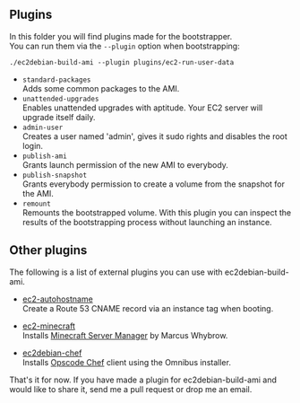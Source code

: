 ## Plugins ##
In this folder you will find plugins made for the bootstrapper.  
You can run them via the `--plugin` option when bootstrapping:  
```
./ec2debian-build-ami --plugin plugins/ec2-run-user-data
```

* `standard-packages`  
  Adds some common packages to the AMI.
* `unattended-upgrades`  
  Enables unattended upgrades with aptitude. Your EC2 server will upgrade itself daily.
* `admin-user`  
  Creates a user named 'admin', gives it sudo rights and disables the root login.
* `publish-ami`  
  Grants launch permission of the new AMI to everybody.
* `publish-snapshot`  
  Grants everybody permission to create a volume from the snapshot for the AMI.
* `remount`  
  Remounts the bootstrapped volume.
  With this plugin you can inspect the results of the bootstrapping process without launching an instance.

## Other plugins ##
The following is a list of external plugins you can use with ec2debian-build-ami.

* [ec2-autohostname](https://github.com/secoya/ec2-autohostname)  
  Create a Route 53 CNAME record via an instance tag when booting.

* [ec2-minecraft](https://github.com/andsens/ec2-minecraft)  
  Installs [Minecraft Server Manager](http://marcuswhybrow.net/minecraft-server-manager/) by Marcus Whybrow.

* [ec2debian-chef](https://github.com/tmatilai/ec2debian-chef)  
  Installs [Opscode Chef](http://www.opscode.com/chef/) client using the Omnibus installer.

That's it for now. If you have made a plugin for ec2debian-build-ami and would like to share it,
send me a pull request or drop me an email.
